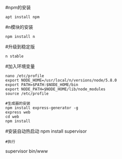 #npm的安装
```
apt install npm
```
#n模块的安装
```
npm install n
```
#升级到稳定版
```
n stable
```
#加入环境变量
```
nano /etc/profile
export NODE_HOME=/usr/local/n/versions/node/5.8.0 
export PATH=$PATH:$NODE_HOME/bin
export NODE_PATH=$NODE_HOME/lib/node_modules
source /etc/profile
```
```
#生成器的安装
npm install express-generator -g
express web
cd web
npm install
```
#安装自动热启动
npm install supervisor
```
#执行
```
supervisor bin/www
```
